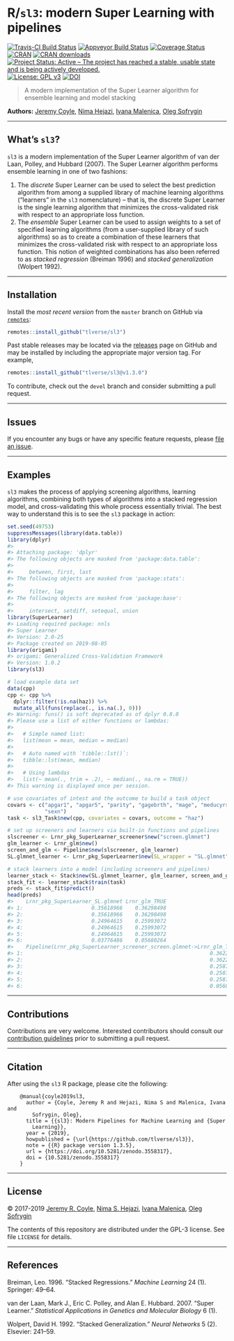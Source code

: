 
<!-- README.md is generated from README.Rmd. Please edit that file -->

# R/`sl3`: modern Super Learning with pipelines

[![Travis-CI Build
Status](https://travis-ci.com/tlverse/sl3.svg?branch=master)](https://travis-ci.com/tlverse/sl3)
[![Appveyor Build
Status](https://ci.appveyor.com/api/projects/status/hagh8vidrdeacr7f?svg=true)](https://ci.appveyor.com/project/tlverse/sl3)
[![Coverage
Status](https://img.shields.io/codecov/c/github/tlverse/sl3/master.svg)](https://codecov.io/github/tlverse/sl3?branch=master)
[![CRAN](http://www.r-pkg.org/badges/version/sl3)](http://www.r-pkg.org/pkg/sl3)
[![CRAN
downloads](https://cranlogs.r-pkg.org/badges/sl3)](https://CRAN.R-project.org/package=sl3)
[![Project Status: Active – The project has reached a stable, usable
state and is being actively
developed.](https://www.repostatus.org/badges/latest/active.svg)](https://www.repostatus.org/#active)
[![License: GPL
v3](https://img.shields.io/badge/License-GPL%20v3-blue.svg)](https://www.gnu.org/licenses/gpl-3.0)
[![DOI](https://zenodo.org/badge/DOI/10.5281/zenodo.3558317.svg)](https://doi.org/10.5281/zenodo.3558317)

> A modern implementation of the Super Learner algorithm for ensemble
> learning and model stacking

**Authors:** [Jeremy Coyle](https://github.com/jeremyrcoyle), [Nima
Hejazi](https://nimahejazi.org), [Ivana
Malenica](https://github.com/podTockom), [Oleg
Sofrygin](https://github.com/osofr)

-----

## What’s `sl3`?

`sl3` is a modern implementation of the Super Learner algorithm of van
der Laan, Polley, and Hubbard (2007). The Super Learner algorithm
performs ensemble learning in one of two fashions:

1.  The *discrete* Super Learner can be used to select the best
    prediction algorithm from among a supplied library of machine
    learning algorithms (“learners” in the `sl3` nomenclature) – that
    is, the discrete Super Learner is the single learning algorithm that
    minimizes the cross-validated risk with respect to an appropriate
    loss function.
2.  The *ensemble* Super Learner can be used to assign weights to a set
    of specified learning algorithms (from a user-supplied library of
    such algorithms) so as to create a combination of these learners
    that minimizes the cross-validated risk with respect to an
    appropriate loss function. This notion of weighted combinations has
    also been referred to as *stacked regression* (Breiman 1996) and
    *stacked generalization* (Wolpert 1992).

-----

## Installation

<!--
For standard use, we recommend installing the package from
[CRAN](https://cran.r-project.org/) via


```r
install.packages("sl3")
```
-->

Install the *most recent version* from the `master` branch on GitHub via
[`remotes`](https://CRAN.R-project.org/package=remotes):

``` r
remotes::install_github("tlverse/sl3")
```

Past stable releases may be located via the
[releases](https://github.com/tlverse/sl3/releases) page on GitHub and
may be installed by including the appropriate major version tag. For
example,

``` r
remotes::install_github("tlverse/sl3@v1.3.0")
```

To contribute, check out the `devel` branch and consider submitting a
pull request.

-----

## Issues

If you encounter any bugs or have any specific feature requests, please
[file an issue](https://github.com/tlverse/sl3/issues).

-----

## Examples

`sl3` makes the process of applying screening algorithms, learning
algorithms, combining both types of algorithms into a stacked regression
model, and cross-validating this whole process essentially trivial. The
best way to understand this is to see the `sl3` package in action:

``` r
set.seed(49753)
suppressMessages(library(data.table))
library(dplyr)
#> 
#> Attaching package: 'dplyr'
#> The following objects are masked from 'package:data.table':
#> 
#>     between, first, last
#> The following objects are masked from 'package:stats':
#> 
#>     filter, lag
#> The following objects are masked from 'package:base':
#> 
#>     intersect, setdiff, setequal, union
library(SuperLearner)
#> Loading required package: nnls
#> Super Learner
#> Version: 2.0-25
#> Package created on 2019-08-05
library(origami)
#> origami: Generalized Cross-Validation Framework
#> Version: 1.0.2
library(sl3)

# load example data set
data(cpp)
cpp <- cpp %>%
  dplyr::filter(!is.na(haz)) %>%
  mutate_all(funs(replace(., is.na(.), 0)))
#> Warning: funs() is soft deprecated as of dplyr 0.8.0
#> Please use a list of either functions or lambdas: 
#> 
#>   # Simple named list: 
#>   list(mean = mean, median = median)
#> 
#>   # Auto named with `tibble::lst()`: 
#>   tibble::lst(mean, median)
#> 
#>   # Using lambdas
#>   list(~ mean(., trim = .2), ~ median(., na.rm = TRUE))
#> This warning is displayed once per session.

# use covariates of intest and the outcome to build a task object
covars <- c("apgar1", "apgar5", "parity", "gagebrth", "mage", "meducyrs",
            "sexn")
task <- sl3_Task$new(cpp, covariates = covars, outcome = "haz")

# set up screeners and learners via built-in functions and pipelines
slscreener <- Lrnr_pkg_SuperLearner_screener$new("screen.glmnet")
glm_learner <- Lrnr_glm$new()
screen_and_glm <- Pipeline$new(slscreener, glm_learner)
SL.glmnet_learner <- Lrnr_pkg_SuperLearner$new(SL_wrapper = "SL.glmnet")

# stack learners into a model (including screeners and pipelines)
learner_stack <- Stack$new(SL.glmnet_learner, glm_learner, screen_and_glm)
stack_fit <- learner_stack$train(task)
preds <- stack_fit$predict()
head(preds)
#>    Lrnr_pkg_SuperLearner_SL.glmnet Lrnr_glm_TRUE
#> 1:                      0.35618966    0.36298498
#> 2:                      0.35618966    0.36298498
#> 3:                      0.24964615    0.25993072
#> 4:                      0.24964615    0.25993072
#> 5:                      0.24964615    0.25993072
#> 6:                      0.03776486    0.05680264
#>    Pipeline(Lrnr_pkg_SuperLearner_screener_screen.glmnet->Lrnr_glm_TRUE)
#> 1:                                                            0.36228209
#> 2:                                                            0.36228209
#> 3:                                                            0.25870995
#> 4:                                                            0.25870995
#> 5:                                                            0.25870995
#> 6:                                                            0.05600958
```

-----

## Contributions

Contributions are very welcome. Interested contributors should consult
our [contribution
guidelines](https://github.com/tlverse/sl3/blob/master/CONTRIBUTING.md)
prior to submitting a pull request.

-----

## Citation

After using the `sl3` R package, please cite the following:

``` 
    @manual{coyle2019sl3,
      author = {Coyle, Jeremy R and Hejazi, Nima S and Malenica, Ivana and
        Sofrygin, Oleg},
      title = {{sl3}: Modern Pipelines for Machine Learning and {Super
        Learning}},
      year = {2019},
      howpublished = {\url{https://github.com/tlverse/sl3}},
      note = {{R} package version 1.3.5},
      url = {https://doi.org/10.5281/zenodo.3558317},
      doi = {10.5281/zenodo.3558317}
    }
```

-----

## License

© 2017-2019 [Jeremy R. Coyle](https://github.com/jeremyrcoyle), [Nima S.
Hejazi](https://nimahejazi.org), [Ivana
Malenica](https://github.com/podTockom), [Oleg
Sofrygin](https://github.com/osofr)

The contents of this repository are distributed under the GPL-3 license.
See file `LICENSE` for details.

-----

## References

<div id="refs" class="references">

<div id="ref-breiman1996stacked">

Breiman, Leo. 1996. “Stacked Regressions.” *Machine Learning* 24 (1).
Springer: 49–64.

</div>

<div id="ref-vdl2007super">

van der Laan, Mark J., Eric C. Polley, and Alan E. Hubbard. 2007. “Super
Learner.” *Statistical Applications in Genetics and Molecular Biology* 6
(1).

</div>

<div id="ref-wolpert1992stacked">

Wolpert, David H. 1992. “Stacked Generalization.” *Neural Networks* 5
(2). Elsevier: 241–59.

</div>

</div>
